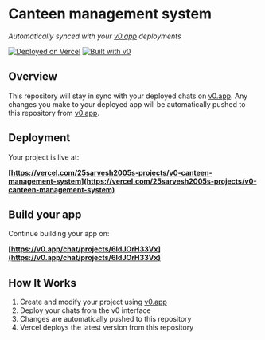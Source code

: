 # Canteen management system

*Automatically synced with your [v0.app](https://v0.app) deployments*

[![Deployed on Vercel](https://img.shields.io/badge/Deployed%20on-Vercel-black?style=for-the-badge&logo=vercel)](https://vercel.com/25sarvesh2005s-projects/v0-canteen-management-system)
[![Built with v0](https://img.shields.io/badge/Built%20with-v0.app-black?style=for-the-badge)](https://v0.app/chat/projects/6ldJOrH33Vx)

## Overview

This repository will stay in sync with your deployed chats on [v0.app](https://v0.app).
Any changes you make to your deployed app will be automatically pushed to this repository from [v0.app](https://v0.app).

## Deployment

Your project is live at:

**[https://vercel.com/25sarvesh2005s-projects/v0-canteen-management-system](https://vercel.com/25sarvesh2005s-projects/v0-canteen-management-system)**

## Build your app

Continue building your app on:

**[https://v0.app/chat/projects/6ldJOrH33Vx](https://v0.app/chat/projects/6ldJOrH33Vx)**

## How It Works

1. Create and modify your project using [v0.app](https://v0.app)
2. Deploy your chats from the v0 interface
3. Changes are automatically pushed to this repository
4. Vercel deploys the latest version from this repository
